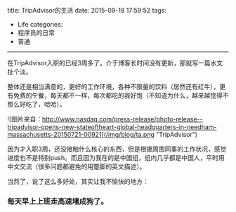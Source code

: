 title: TripAdvisor的生活
date: 2015-09-18 17:59:52
tags:
 - Life
categories:
- 程序员的日常
- 普通
---
在TripAdvisor入职的已经3周多了。介于博客长时间没有更新，那就写一篇水文扯个淡。    

<!-- more -->
整体还是相当满意的，更好的工作环境，各种不限量的饮料（居然还有红牛），更有免费的午餐，每天都不一样，每次都吃的我好饱（不知道为什么，越来越觉得不那么好吃了，哈哈）。   

![图片来自：http://www.nasdaq.com/press-release/photo-release--tripadvisor-opens-new-stateoftheart-global-headquarters-in-needham-massachusetts-20150721-00921](/img/blog/ta.png "TripAdvisor")  

因为才入职3周，还没接触什么核心的东西，但是根据周围同事的工作状况，感觉进度也不是特别push。而且因为我在的是中国组，组内几乎都是中国人，平时用中文交流（很多问题都避免的用蹩脚的英文描述）。

当然了，说了这么多好处，其实让我不愉快的地方：
### 每天早上上班走高速堵成狗了。
